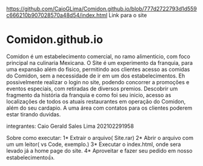 https://github.com/CaioGLima/Comidon.github.io/blob/777d2722793d1d559c666210b907028570a48d54/index.html Link para o site

# Comidon.github.io

Comidon é um estabelecimento comercial, no ramo alimenticio, com foco principal na culinaria Mexicana. O Site é um experimento da franquia, para uma expansão além do fisico, permitindo aos clientes acesso as comidas do Comidon, sem a necessidade de ir em um dos estabelecimentos. Eh possivelmente realizar o login no site, podendo concorrer a promoções e eventos especiais, com retiradas de diversos premios. Descobrir um fragmento da história da franquia e como foi seu inicio, acesso as localizações de todos os atuais restaurantes em operação do Comidon, além do seu cardapio. A uma área com contatos para os clientes poderem estar tirando duvidas.

integrantes: Caio Gerald Sales Lima 202102291958

Sobre como executar: 
1* Extrair o arquivo( Site.rar) 
2* Abrir o arquivo com um um leitor( vs Code, exemplo.) 
3* Executar o index.html, onde sera levado já a home page do site. 
4* Aproveitar e fazer seu pedido em nosso estabelecimento👍.
